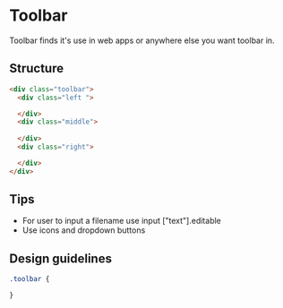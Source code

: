 # Toolbar
Toolbar finds it's use in web apps or anywhere else you want toolbar in. 
## Structure
``` html
<div class="toolbar">
  <div class="left ">

  </div>
  <div class="middle">
 
  </div>
  <div class="right">

  </div>
</div>
```
## Tips 
* For user to input a filename use input \["text"].editable
* Use icons and dropdown buttons

## Design guidelines
``` css
.toolbar {

}
```